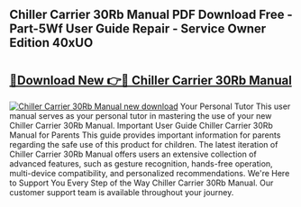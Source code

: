 ## Chiller Carrier 30Rb Manual PDF Download Free - Part-5Wf User Guide Repair - Service Owner Edition 40xUO

# <h2><a href="http://bc39262.oget.top/?id=Chiller+Carrier+30Rb+Manual">🔗Download New 👉🔴 Chiller Carrier 30Rb Manual</a></h2>

[![Chiller Carrier 30Rb Manual new download](https://i.imgur.com/5g1atiW.png)](http://bc39262.oget.top/?id=Chiller+Carrier+30Rb+Manual)
Your Personal Tutor This user manual serves as your personal tutor in mastering the use of your new Chiller Carrier 30Rb Manual. Important User Guide Chiller Carrier 30Rb Manual for Parents This guide provides important information for parents regarding the safe use of this product for children. The latest iteration of Chiller Carrier 30Rb Manual offers users an extensive collection of advanced features, such as gesture recognition, hands-free operation, multi-device compatibility, and personalized recommendations. We're Here to Support You Every Step of the Way Chiller Carrier 30Rb Manual. Our customer support team is available throughout your journey.
